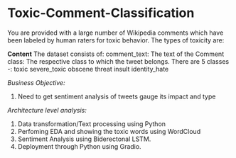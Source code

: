# Toxic-Comment-Classification
You are provided with a large number of Wikipedia comments which have been labeled by
human raters for toxic behavior. The types of toxicity are:

**Content**
The dataset consists of: comment_text: The text of the Comment
class: The respective class to which the tweet belongs. There are 5 classes -:
toxic
severe_toxic
obscene
threat
insult
identity_hate

*Business Objective:*
1. Need to get sentiment analysis of tweets gauge its impact and type
   
*Architecture level analysis:*
1. Data transformation/Text processing using Python
2. Perfoming EDA and showing the toxic words using WordCloud
3. Sentiment Analysis using Biderectonal LSTM.
4. Deployment through Python using Gradio.
